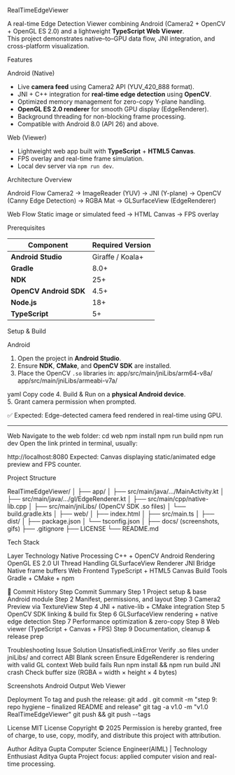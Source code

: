RealTimeEdgeViewer

A real-time Edge Detection Viewer combining Android (Camera2 + OpenCV + OpenGL ES 2.0) and a lightweight **TypeScript Web Viewer**.  
This project demonstrates native–to–GPU data flow, JNI integration, and cross-platform visualization.

 Features

Android (Native)
- Live **camera feed** using Camera2 API (YUV_420_888 format).
- JNI + C++ integration for **real-time edge detection** using **OpenCV**.
- Optimized memory management for zero-copy Y-plane handling.
- **OpenGL ES 2.0 renderer** for smooth GPU display (EdgeRenderer).
- Background threading for non-blocking frame processing.
- Compatible with Android 8.0 (API 26) and above.

 Web (Viewer)
- Lightweight web app built with **TypeScript** + **HTML5 Canvas**.
- FPS overlay and real-time frame simulation.
- Local dev server via `npm run dev`.

Architecture Overview

Android Flow
Camera2 → ImageReader (YUV) → JNI (Y-plane)
→ OpenCV (Canny Edge Detection)
→ RGBA Mat → GLSurfaceView (EdgeRenderer)

Web Flow
Static image or simulated feed → HTML Canvas → FPS overlay

 Prerequisites

| Component | Required Version |
|------------|------------------|
| **Android Studio** | Giraffe / Koala+ |
| **Gradle** | 8.0+ |
| **NDK** | 25+ |
| **OpenCV Android SDK** | 4.5+ |
| **Node.js** | 18+ |
| **TypeScript** | 5+ |

 Setup & Build

Android
1. Open the project in **Android Studio**.  
2. Ensure **NDK**, **CMake**, and **OpenCV SDK** are installed.  
3. Place the OpenCV `.so` libraries in:
app/src/main/jniLibs/arm64-v8a/
app/src/main/jniLibs/armeabi-v7a/

yaml
Copy code
4. Build & Run on a **physical Android device**.  
5. Grant camera permission when prompted.

✅ Expected: Edge-detected camera feed rendered in real-time using GPU.

---

 Web
 Navigate to the web folder:
cd web
npm install
npm run build
npm run dev
Open the link printed in terminal, usually:

http://localhost:8080
Expected: Canvas displaying static/animated edge preview and FPS counter.

Project Structure

RealTimeEdgeViewer/
│
├── app/
│   ├── src/main/java/.../MainActivity.kt
│   ├── src/main/java/.../gl/EdgeRenderer.kt
│   ├── src/main/cpp/native-lib.cpp
│   ├── src/main/jniLibs/ (OpenCV SDK .so files)
│   └── build.gradle.kts
│
├── web/
│   ├── index.html
│   ├── src/main.ts
│   ├── dist/
│   ├── package.json
│   └── tsconfig.json
│
├── docs/ (screenshots, gifs)
├── .gitignore
├── LICENSE
└── README.md

Tech Stack

Layer	Technology
Native Processing	C++ + OpenCV
Android Rendering	OpenGL ES 2.0
UI Thread Handling	GLSurfaceView Renderer
JNI Bridge	Native frame buffers
Web Frontend	TypeScript + HTML5 Canvas
Build Tools	Gradle + CMake + npm

🧪 Commit History 
Step	Commit Summary
Step 1	Project setup & base Android module
Step 2	Manifest, permissions, and layout
Step 3	Camera2 Preview via TextureView
Step 4	JNI + native-lib + CMake integration
Step 5	OpenCV SDK linking & build fix
Step 6	GLSurfaceView rendering + native edge detection
Step 7	Performance optimization & zero-copy
Step 8	Web viewer (TypeScript + Canvas + FPS)
Step 9	Documentation, cleanup & release prep

Troubleshooting
Issue	Solution
UnsatisfiedLinkError	Verify .so files under jniLibs/ and correct ABI
Blank screen	Ensure EdgeRenderer is rendering with valid GL context
Web build fails	Run npm install && npm run build
JNI crash	Check buffer size (RGBA = width × height × 4 bytes)

Screenshots
Android Output	Web Viewer

Deployment
To tag and push the release:
git add .
git commit -m "step 9: repo hygiene – finalized README and release"
git tag -a v1.0 -m "v1.0 RealTimeEdgeViewer"
git push && git push --tags

License
MIT License
Copyright © 2025
Permission is hereby granted, free of charge, to use, copy, modify, and distribute this project with attribution.

Author
Aditya Gupta
Computer Science Engineer(AIML) | Technology Enthusiast
Aditya Gupta
Project focus: applied computer vision and real-time processing.
